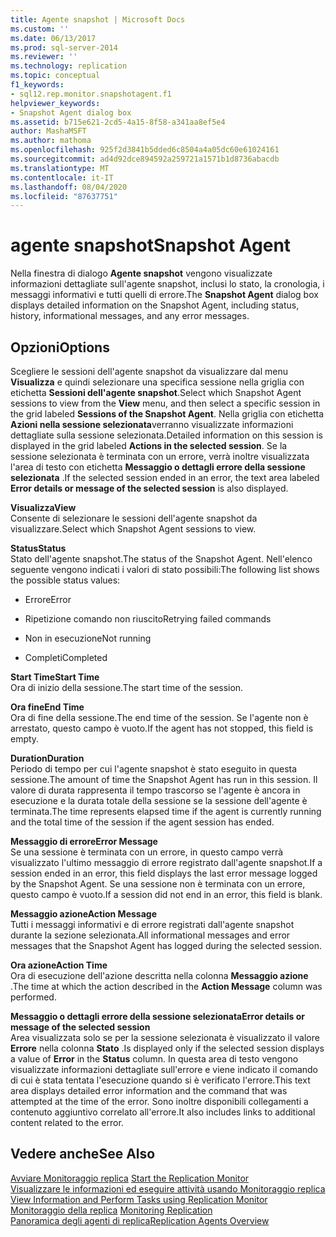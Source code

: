 ```yaml
---
title: Agente snapshot | Microsoft Docs
ms.custom: ''
ms.date: 06/13/2017
ms.prod: sql-server-2014
ms.reviewer: ''
ms.technology: replication
ms.topic: conceptual
f1_keywords:
- sql12.rep.monitor.snapshotagent.f1
helpviewer_keywords:
- Snapshot Agent dialog box
ms.assetid: b715e621-2cd5-4a15-8f58-a341aa8ef5e4
author: MashaMSFT
ms.author: mathoma
ms.openlocfilehash: 925f2d3841b5dded6c8504a4a05dc60e61024161
ms.sourcegitcommit: ad4d92dce894592a259721a1571b1d8736abacdb
ms.translationtype: MT
ms.contentlocale: it-IT
ms.lasthandoff: 08/04/2020
ms.locfileid: "87637751"
---
```

# <a name="snapshot-agent"></a><span data-ttu-id="12c2b-102">agente snapshot</span><span class="sxs-lookup"><span data-stu-id="12c2b-102">Snapshot Agent</span></span>
  <span data-ttu-id="12c2b-103">Nella finestra di dialogo **Agente snapshot** vengono visualizzate informazioni dettagliate sull'agente snapshot, inclusi lo stato, la cronologia, i messaggi informativi e tutti quelli di errore.</span><span class="sxs-lookup"><span data-stu-id="12c2b-103">The **Snapshot Agent** dialog box displays detailed information on the Snapshot Agent, including status, history, informational messages, and any error messages.</span></span>  
  
## <a name="options"></a><span data-ttu-id="12c2b-104">Opzioni</span><span class="sxs-lookup"><span data-stu-id="12c2b-104">Options</span></span>  
 <span data-ttu-id="12c2b-105">Scegliere le sessioni dell'agente snapshot da visualizzare dal menu **Visualizza** e quindi selezionare una specifica sessione nella griglia con etichetta **Sessioni dell'agente snapshot**.</span><span class="sxs-lookup"><span data-stu-id="12c2b-105">Select which Snapshot Agent sessions to view from the **View** menu, and then select a specific session in the grid labeled **Sessions of the Snapshot Agent**.</span></span> <span data-ttu-id="12c2b-106">Nella griglia con etichetta **Azioni nella sessione selezionata**verranno visualizzate informazioni dettagliate sulla sessione selezionata.</span><span class="sxs-lookup"><span data-stu-id="12c2b-106">Detailed information on this session is displayed in the grid labeled **Actions in the selected session**.</span></span> <span data-ttu-id="12c2b-107">Se la sessione selezionata è terminata con un errore, verrà inoltre visualizzata l'area di testo con etichetta **Messaggio o dettagli errore della sessione selezionata** .</span><span class="sxs-lookup"><span data-stu-id="12c2b-107">If the selected session ended in an error, the text area labeled **Error details or message of the selected session** is also displayed.</span></span>  
  
 <span data-ttu-id="12c2b-108">**Visualizza**</span><span class="sxs-lookup"><span data-stu-id="12c2b-108">**View**</span></span>  
 <span data-ttu-id="12c2b-109">Consente di selezionare le sessioni dell'agente snapshot da visualizzare.</span><span class="sxs-lookup"><span data-stu-id="12c2b-109">Select which Snapshot Agent sessions to view.</span></span>  
  
 <span data-ttu-id="12c2b-110">**Status**</span><span class="sxs-lookup"><span data-stu-id="12c2b-110">**Status**</span></span>  
 <span data-ttu-id="12c2b-111">Stato dell'agente snapshot.</span><span class="sxs-lookup"><span data-stu-id="12c2b-111">The status of the Snapshot Agent.</span></span> <span data-ttu-id="12c2b-112">Nell'elenco seguente vengono indicati i valori di stato possibili:</span><span class="sxs-lookup"><span data-stu-id="12c2b-112">The following list shows the possible status values:</span></span>  
  
-   <span data-ttu-id="12c2b-113">Errore</span><span class="sxs-lookup"><span data-stu-id="12c2b-113">Error</span></span>  
  
-   <span data-ttu-id="12c2b-114">Ripetizione comando non riuscito</span><span class="sxs-lookup"><span data-stu-id="12c2b-114">Retrying failed commands</span></span>  
  
-   <span data-ttu-id="12c2b-115">Non in esecuzione</span><span class="sxs-lookup"><span data-stu-id="12c2b-115">Not running</span></span>  
  
-   <span data-ttu-id="12c2b-116">Completi</span><span class="sxs-lookup"><span data-stu-id="12c2b-116">Completed</span></span>  
  
 <span data-ttu-id="12c2b-117">**Start Time**</span><span class="sxs-lookup"><span data-stu-id="12c2b-117">**Start Time**</span></span>  
 <span data-ttu-id="12c2b-118">Ora di inizio della sessione.</span><span class="sxs-lookup"><span data-stu-id="12c2b-118">The start time of the session.</span></span>  
  
 <span data-ttu-id="12c2b-119">**Ora fine**</span><span class="sxs-lookup"><span data-stu-id="12c2b-119">**End Time**</span></span>  
 <span data-ttu-id="12c2b-120">Ora di fine della sessione.</span><span class="sxs-lookup"><span data-stu-id="12c2b-120">The end time of the session.</span></span> <span data-ttu-id="12c2b-121">Se l'agente non è arrestato, questo campo è vuoto.</span><span class="sxs-lookup"><span data-stu-id="12c2b-121">If the agent has not stopped, this field is empty.</span></span>  
  
 <span data-ttu-id="12c2b-122">**Duration**</span><span class="sxs-lookup"><span data-stu-id="12c2b-122">**Duration**</span></span>  
 <span data-ttu-id="12c2b-123">Periodo di tempo per cui l'agente snapshot è stato eseguito in questa sessione.</span><span class="sxs-lookup"><span data-stu-id="12c2b-123">The amount of time the Snapshot Agent has run in this session.</span></span> <span data-ttu-id="12c2b-124">Il valore di durata rappresenta il tempo trascorso se l'agente è ancora in esecuzione e la durata totale della sessione se la sessione dell'agente è terminata.</span><span class="sxs-lookup"><span data-stu-id="12c2b-124">The time represents elapsed time if the agent is currently running and the total time of the session if the agent session has ended.</span></span>  
  
 <span data-ttu-id="12c2b-125">**Messaggio di errore**</span><span class="sxs-lookup"><span data-stu-id="12c2b-125">**Error Message**</span></span>  
 <span data-ttu-id="12c2b-126">Se una sessione è terminata con un errore, in questo campo verrà visualizzato l'ultimo messaggio di errore registrato dall'agente snapshot.</span><span class="sxs-lookup"><span data-stu-id="12c2b-126">If a session ended in an error, this field displays the last error message logged by the Snapshot Agent.</span></span> <span data-ttu-id="12c2b-127">Se una sessione non è terminata con un errore, questo campo è vuoto.</span><span class="sxs-lookup"><span data-stu-id="12c2b-127">If a session did not end in an error, this field is blank.</span></span>  
  
 <span data-ttu-id="12c2b-128">**Messaggio azione**</span><span class="sxs-lookup"><span data-stu-id="12c2b-128">**Action Message**</span></span>  
 <span data-ttu-id="12c2b-129">Tutti i messaggi informativi e di errore registrati dall'agente snapshot durante la sezione selezionata.</span><span class="sxs-lookup"><span data-stu-id="12c2b-129">All informational messages and error messages that the Snapshot Agent has logged during the selected session.</span></span>  
  
 <span data-ttu-id="12c2b-130">**Ora azione**</span><span class="sxs-lookup"><span data-stu-id="12c2b-130">**Action Time**</span></span>  
 <span data-ttu-id="12c2b-131">Ora di esecuzione dell'azione descritta nella colonna **Messaggio azione** .</span><span class="sxs-lookup"><span data-stu-id="12c2b-131">The time at which the action described in the **Action Message** column was performed.</span></span>  
  
 <span data-ttu-id="12c2b-132">**Messaggio o dettagli errore della sessione selezionata**</span><span class="sxs-lookup"><span data-stu-id="12c2b-132">**Error details or message of the selected session**</span></span>  
 <span data-ttu-id="12c2b-133">Area visualizzata solo se per la sessione selezionata è visualizzato il valore **Errore** nella colonna **Stato** .</span><span class="sxs-lookup"><span data-stu-id="12c2b-133">Is displayed only if the selected session displays a value of **Error** in the **Status** column.</span></span> <span data-ttu-id="12c2b-134">In questa area di testo vengono visualizzate informazioni dettagliate sull'errore e viene indicato il comando di cui è stata tentata l'esecuzione quando si è verificato l'errore.</span><span class="sxs-lookup"><span data-stu-id="12c2b-134">This text area displays detailed error information and the command that was attempted at the time of the error.</span></span> <span data-ttu-id="12c2b-135">Sono inoltre disponibili collegamenti a contenuto aggiuntivo correlato all'errore.</span><span class="sxs-lookup"><span data-stu-id="12c2b-135">It also includes links to additional content related to the error.</span></span>  
  
## <a name="see-also"></a><span data-ttu-id="12c2b-136">Vedere anche</span><span class="sxs-lookup"><span data-stu-id="12c2b-136">See Also</span></span>  
 <span data-ttu-id="12c2b-137">[Avviare Monitoraggio replica](monitor/start-the-replication-monitor.md) </span><span class="sxs-lookup"><span data-stu-id="12c2b-137">[Start the Replication Monitor](monitor/start-the-replication-monitor.md) </span></span>  
 <span data-ttu-id="12c2b-138">[Visualizzare le informazioni ed eseguire attività usando Monitoraggio replica](monitor/view-information-and-perform-tasks-replication-monitor.md) </span><span class="sxs-lookup"><span data-stu-id="12c2b-138">[View Information and Perform Tasks using Replication Monitor](monitor/view-information-and-perform-tasks-replication-monitor.md) </span></span>  
 <span data-ttu-id="12c2b-139">[Monitoraggio della replica](monitoring-replication.md) </span><span class="sxs-lookup"><span data-stu-id="12c2b-139">[Monitoring Replication](monitoring-replication.md) </span></span>  
 [<span data-ttu-id="12c2b-140">Panoramica degli agenti di replica</span><span class="sxs-lookup"><span data-stu-id="12c2b-140">Replication Agents Overview</span></span>](agents/replication-agents-overview.md)  
  
  
